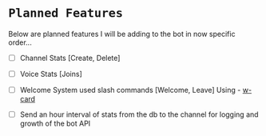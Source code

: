 # `Planned Features`

Below are planned features I will be adding to the bot in now specific order...

*   [ ] Channel Stats \[Create, Delete]

*   [ ] Voice Stats \[Joins]

*   [ ] Welcome System used slash commands \[Welcome, Leave] Using - [w-card](https://github.com/AKORA-Studios/DiscordWelcomeCard)

*   [ ] Send an hour interval of stats from the db to the channel for logging and growth of the bot API
